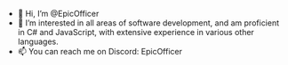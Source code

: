 - 👋 Hi, I’m @EpicOfficer
- 👀 I’m interested in all areas of software development, and am proficient in C# and JavaScript, with extensive experience in various other languages.
- 📫 You can reach me on Discord: EpicOfficer

<!---
EpicOfficer/EpicOfficer is a ✨ special ✨ repository because its `README.md` (this file) appears on your GitHub profile.
You can click the Preview link to take a look at your changes.
--->

